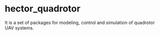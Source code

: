 # hector_quadrotor
It is a set of packages for modeling, control and simulation of quadrotor UAV systems.
